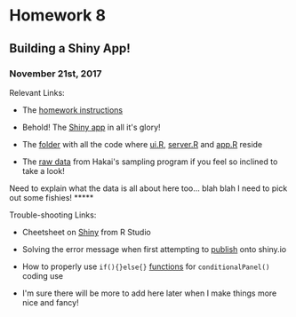 #  Homework 8

## Building a Shiny App!

### November 21st, 2017


Relevant Links:

* The [homework instructions](http://stat545.com/hw08_shiny.html)

* Behold! The [Shiny app](https://vanflad.shinyapps.io/Juvenile_Salmon_Sampling/) in all it's glory!

* The [folder](https://github.com/vanflad/STAT547-hw-fladmark-vanessa/tree/master/Homework%208/Shiny) with all the code where [ui.R](https://github.com/vanflad/STAT547-hw-fladmark-vanessa/blob/master/Homework%208/Shiny/ui.R), [server.R](https://github.com/vanflad/STAT547-hw-fladmark-vanessa/blob/master/Homework%208/Shiny/server.R) and [app.R](https://github.com/vanflad/STAT547-hw-fladmark-vanessa/blob/master/Homework%208/Shiny/app.R) reside

* The [raw data](https://github.com/vanflad/STAT547-hw-fladmark-vanessa/tree/master/Homework%208/data) from Hakai's sampling program if you feel so inclined to take a look!

Need to explain what the data is all about here too... blah blah I need to pick out some fishies! *****

Trouble-shooting Links:

* Cheetsheet on [Shiny](http://shiny.rstudio.com/images/shiny-cheatsheet.pdf) from R Studio

* Solving the error message when first attempting to [publish](https://support.rstudio.com/hc/en-us/articles/220339568-What-does-Disconnected-from-Server-mean-in-shinyapps-io-) onto shiny.io

* How to properly use `if(){}else{}` [functions](http://www.dummies.com/programming/r/how-to-chain-ifelse-statements-in-r/) for `conditionalPanel()` coding use

* I'm sure there will be more to add here later when I make things more nice and fancy!
